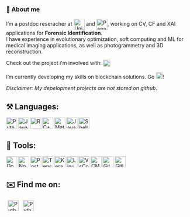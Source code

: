 ### 👋 About me 

I’m a postdoc reseracher at 
[<img align="center" alt="University of Granada" height="30px" src="https://secretariageneral.ugr.es/pages/ivc/descarga/_img/horizontal/ugrmarca02color_2/!/download"/>](https://sci2s.ugr.es/soccer)
 and [<img align="center" alt="Panacea Cooperative Research" height="30px" src="https://panacea-coop.com/templates/panacea_home/images/logo-panacea-cooperative-research.svg"/>](https://panacea-coop.com/index.php/en/), working on CV, CF and XAI applications for <b>Forensic Identification</b>.  
I have experience in evolutionary optimization, soft computing and ML for medical imaging applications, as well as photogrammetry and 3D reconstruction.

Check out the project i'm involved with: [<img align="center" alt="Skeleton-ID" height="20px" src="https://skeleton-id.com/wp-content/uploads/2021/07/skeletonid-logos_skeleton-blue-1-1.svg"/>](https://skeleton-id.com/)

I’m currently developing my skills on blockchain solutions. Go [<img alt="C" height="18px" src="https://wiki.hyperledger.org/download/attachments/39617294/hyperledgerfoundation-logo.png?version=1&modificationDate=1635182332000&api=v2"/>](https://wiki.hyperledger.org/)!

<i> Disclaimer: My depelopment projects are not stored on github. </i>

## :hammer_and_pick: Languages:
[<img align="left" alt="Python" height="30px" src="https://upload.wikimedia.org/wikipedia/commons/c/c3/Python-logo-notext.svg"/>](https://en.wikipedia.org/wiki/Python_(programming_language))
[<img align="left" alt="Javascript" height="30px" src="https://upload.wikimedia.org/wikipedia/commons/3/3b/Javascript_Logo.png"/>](https://en.wikipedia.org/wiki/JavaScript)
[<img align="left" alt="R" height="30px" src="https://upload.wikimedia.org/wikipedia/commons/thumb/1/1b/R_logo.svg/1280px-R_logo.svg.png"/>](https://en.wikipedia.org/wiki/R_(programming_language))
[<img align="left" alt="C++" height="30px" src="https://upload.wikimedia.org/wikipedia/commons/thumb/1/18/ISO_C%2B%2B_Logo.svg/1200px-ISO_C%2B%2B_Logo.svg.png"/>](https://en.wikipedia.org/wiki/C%2B%2B)
[<img align="left" alt="Matlab" height="30px" src="https://upload.wikimedia.org/wikipedia/commons/2/21/Matlab_Logo.png"/>](https://en.wikipedia.org/wiki/MATLAB)
[<img align="left" alt="Java" height="30px" src="https://upload.wikimedia.org/wikipedia/en/thumb/3/30/Java_programming_language_logo.svg/800px-Java_programming_language_logo.svg.png"/>](https://en.wikipedia.org/wiki/Java_(programming_language))
[<img align="left" alt="Shell" height="30px" src="https://upload.wikimedia.org/wikipedia/commons/thumb/4/4b/Bash_Logo_Colored.svg/512px-Bash_Logo_Colored.svg.png"/>](https://en.wikipedia.org/wiki/Bash_(Unix_shell)) 

<br/>
<br/>

## 🧰 Tools:
[<img align="left" alt="Docker" height="30px" src="https://upload.wikimedia.org/wikipedia/commons/5/55/Docker-logo.png"/>](https://en.wikipedia.org/wiki/Docker_(software))
[<img align="left" alt="Node.js" height="30px" src="https://upload.wikimedia.org/wikipedia/commons/d/d9/Node.js_logo.svg"/>](https://en.wikipedia.org/wiki/Node.js) 
[<img align="left" alt="PostgreSQL" height="30px" src="https://upload.wikimedia.org/wikipedia/commons/2/29/Postgresql_elephant.svg"/>](https://en.wikipedia.org/wiki/PostgreSQL) 
[<img align="left" alt="Tensorflow" height="30px" src="https://upload.wikimedia.org/wikipedia/commons/2/2d/Tensorflow_logo.svg"/>](https://en.wikipedia.org/wiki/TensorFlow) 
[<img align="left" alt="Keras" height="30px" src="https://upload.wikimedia.org/wikipedia/commons/a/ae/Keras_logo.svg"/>](https://en.wikipedia.org/wiki/Keras) 
[<img align="left" alt="Linux" height="30px" src="https://upload.wikimedia.org/wikipedia/commons/thumb/3/35/Tux.svg/800px-Tux.svg.png"/>](https://en.wikipedia.org/wiki/Linux) 
[<img align="left" alt="VsCode" height="30px" src="https://upload.wikimedia.org/wikipedia/commons/9/9a/Visual_Studio_Code_1.35_icon.svg"/>](https://en.wikipedia.org/wiki/Visual_Studio_Code)
[<img align="left" alt="CMake" height="30px" src="https://upload.wikimedia.org/wikipedia/commons/thumb/1/13/Cmake.svg/600px-Cmake.svg.png"/>](https://en.wikipedia.org/wiki/CMake)
[<img align="left" alt="Git" height="30px" src="https://upload.wikimedia.org/wikipedia/commons/thumb/e/e0/Git-logo.svg/1280px-Git-logo.svg.png"/>](https://en.wikipedia.org/wiki/Git) 
[<img align="left" alt="Gitlab" height="30px" src="https://upload.wikimedia.org/wikipedia/commons/e/e1/GitLab_logo.svg"/>](https://en.wikipedia.org/wiki/GitLab) 

<br/>
<br/>


## ✉️ Find me on:
<p align="left"> 
 <a href="https://www.linkedin.com/in/ebermejon/" target="_blank" rel="noopener noreferrer"> <img height="30px" src="https://upload.wikimedia.org/wikipedia/commons/c/c9/Linkedin.svg" alt="Python" height="40" style="vertical-align:top; margin:4px"></a>
 <a href="mailto:enric2186@decsai.ugr.es"> <img height="30px" src="https://upload.wikimedia.org/wikipedia/commons/4/4e/Gmail_Icon.png" alt="Python" height="40" style="vertical-align:top; margin:4px"></a>
</p>

<!-- ![Top Langs](https://github-readme-stats.vercel.app/api/top-langs/?username=enric2186&theme=tokyonight) -->
